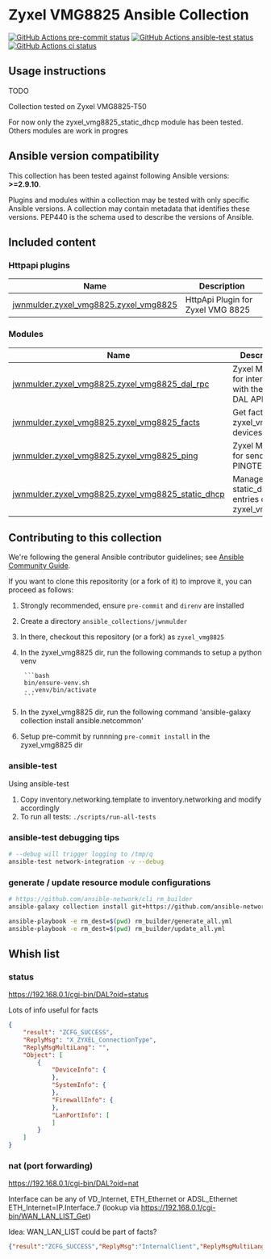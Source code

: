 # Zyxel VMG8825 Ansible Collection

[![GitHub Actions pre-commit status](https://github.com/jwnmulder/ansible-collection-zyxel-vmg8825/workflows/pre-commit/badge.svg?branch=main)](https://github.com/jwnmulder/ansible-collection-zyxel-vmg8825/actions/workflows/pre-commit.yml?query=branch%3Amain)
[![GitHub Actions ansible-test status](https://github.com/jwnmulder/ansible-collection-zyxel-vmg8825/workflows/ansible-test/badge.svg?branch=main)](https://github.com/jwnmulder/ansible-collection-zyxel-vmg8825/actions/workflows/ansible-test.yml?query=branch%3Amain)
[![GitHub Actions ci status](https://github.com/jwnmulder/ansible-collection-zyxel-vmg8825/workflows/ci/badge.svg?branch=main)](https://github.com/jwnmulder/ansible-collection-zyxel-vmg8825/actions/workflows/ci.yml?query=branch%3Amain)

## Usage instructions

TODO

Collection tested on Zyxel VMG8825-T50

For now only the zyxel_vmg8825_static_dhcp module has been tested. Others modules are work in progres

<!--start requires_ansible-->
## Ansible version compatibility

This collection has been tested against following Ansible versions: **>=2.9.10**.

Plugins and modules within a collection may be tested with only specific Ansible versions.
A collection may contain metadata that identifies these versions.
PEP440 is the schema used to describe the versions of Ansible.
<!--end requires_ansible-->

## Included content
<!--start collection content-->
### Httpapi plugins
Name | Description
--- | ---
[jwnmulder.zyxel_vmg8825.zyxel_vmg8825](https://github.com/jwnmulder/ansible-collection-zyxel-vmg8825/blob/main/docs/jwnmulder.zyxel_vmg8825.zyxel_vmg8825_httpapi.rst)|HttpApi Plugin for Zyxel VMG 8825

### Modules
Name | Description
--- | ---
[jwnmulder.zyxel_vmg8825.zyxel_vmg8825_dal_rpc](https://github.com/jwnmulder/ansible-collection-zyxel-vmg8825/blob/main/docs/jwnmulder.zyxel_vmg8825.zyxel_vmg8825_dal_rpc_module.rst)|Zyxel Module for interacting with the Zyxel DAL API
[jwnmulder.zyxel_vmg8825.zyxel_vmg8825_facts](https://github.com/jwnmulder/ansible-collection-zyxel-vmg8825/blob/main/docs/jwnmulder.zyxel_vmg8825.zyxel_vmg8825_facts_module.rst)|Get facts about zyxel_vmg8825 devices.
[jwnmulder.zyxel_vmg8825.zyxel_vmg8825_ping](https://github.com/jwnmulder/ansible-collection-zyxel-vmg8825/blob/main/docs/jwnmulder.zyxel_vmg8825.zyxel_vmg8825_ping_module.rst)|Zyxel Module for sending PINGTEST
[jwnmulder.zyxel_vmg8825.zyxel_vmg8825_static_dhcp](https://github.com/jwnmulder/ansible-collection-zyxel-vmg8825/blob/main/docs/jwnmulder.zyxel_vmg8825.zyxel_vmg8825_static_dhcp_module.rst)|Manages static_dhcp entries of zyxel_vmg8825

<!--end collection content-->

## Contributing to this collection

We're following the general Ansible contributor guidelines; see [Ansible Community Guide](https://docs.ansible.com/ansible/latest/community/index.html).

If you want to clone this repositority (or a fork of it) to improve it, you can proceed as follows:

1. Strongly recommended, ensure `pre-commit` and `direnv` are installed
2. Create a directory `ansible_collections/jwnmulder`
3. In there, checkout this repository (or a fork) as `zyxel_vmg8825`
4. In the zyxel_vmg8825 dir, run the following commands to setup a python venv

        ```bash
        bin/ensure-venv.sh
        . .venv/bin/activate
        ```
5. In the zyxel_vmg8825 dir, run the following command 'ansible-galaxy collection install ansible.netcommon'
6. Setup pre-commit by runnning `pre-commit install` in the zyxel_vmg8825 dir

### ansible-test

Using ansible-test

1. Copy inventory.networking.template to inventory.networking and modify accordingly
2. To run all tests: `./scripts/run-all-tests`

### ansible-test debugging tips

```bash
# --debug will trigger logging to /tmp/q
ansible-test network-integration -v --debug
```

### generate / update resource module configurations

```bash
# https://github.com/ansible-network/cli_rm_builder
ansible-galaxy collection install git+https://github.com/ansible-network/cli_rm_builder.git

ansible-playbook -e rm_dest=$(pwd) rm_builder/generate_all.yml
ansible-playbook -e rm_dest=$(pwd) rm_builder/update_all.yml
```

## Whish list

### status

<https://192.168.0.1/cgi-bin/DAL?oid=status>

Lots of info useful for facts

```json
{
    "result": "ZCFG_SUCCESS",
    "ReplyMsg": "X_ZYXEL_ConnectionType",
    "ReplyMsgMultiLang": "",
    "Object": [
        {
            "DeviceInfo": {
            },
            "SystemInfo": {
            },
            "FirewallInfo": {
            },
            "LanPortInfo": [
            ]
        }
    ]
}
```

### nat (port forwarding)

<https://192.168.0.1/cgi-bin/DAL?oid=nat>

Interface can be any of VD_Internet, ETH_Ethernet or ADSL_Ethernet
ETH_Internet=IP.Interface.7 (lookup via <https://192.168.0.1/cgi-bin/WAN_LAN_LIST_Get>)

Idea: WAN_LAN_LIST could be part of facts?

```json
{"result":"ZCFG_SUCCESS","ReplyMsg":"InternalClient","ReplyMsgMultiLang":"","Object":[{"Enable":true,"Protocol":"TCP","Description":"app forward","Interface":"IP.Interface.7","ExternalPortStart":443,"ExternalPortEnd":443,"InternalPortStart":1443,"InternalPortEnd":1443,"InternalClient":"192.168.0.2","SetOriginatingIP":false,"OriginatingIpAddress":"","Index":1,"X_ZYXEL_AutoDetectWanStatus":false}]}
```
